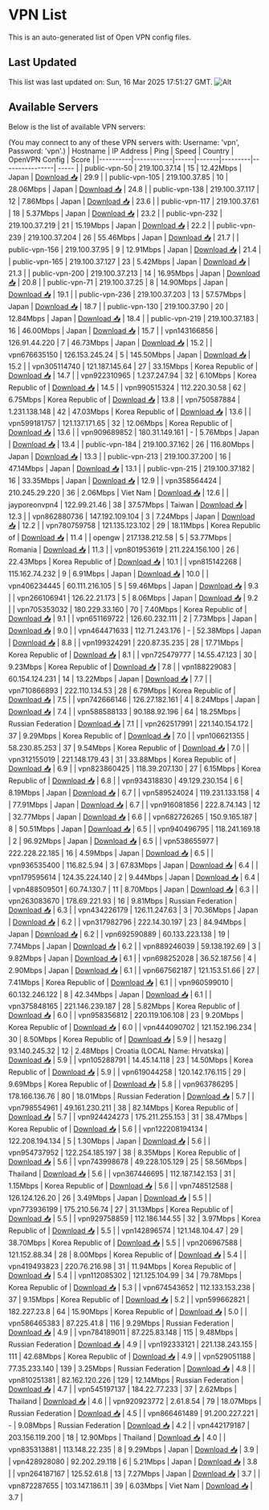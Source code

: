 # VPN List

This is an auto-generated list of Open VPN config files.

## Last Updated

This list was last updated on: Sun, 16 Mar 2025 17:51:27 GMT.
![Alt](https://repobeats.axiom.co/api/embed/186b98318ef1479477931607c1ad7d823f12451f.svg "Repobeats analytics image")

## Available Servers

Below is the list of available VPN servers:

(You may connect to any of these VPN servers with: Username: 'vpn', Password: 'vpn'.)
| Hostname | IP Address | Ping | Speed | Country | OpenVPN Config | Score |
|----------|------------|------|-------|---------|----------------| ----- |
| public-vpn-50 | 219.100.37.14 | 15 | 12.42Mbps | Japan | [Download 📥](./configs/server_0_JP.ovpn) | 29.9 |
| public-vpn-105 | 219.100.37.85 | 10 | 28.06Mbps | Japan | [Download 📥](./configs/server_1_JP.ovpn) | 24.8 |
| public-vpn-138 | 219.100.37.117 | 12 | 7.86Mbps | Japan | [Download 📥](./configs/server_2_JP.ovpn) | 23.6 |
| public-vpn-117 | 219.100.37.61 | 18 | 5.37Mbps | Japan | [Download 📥](./configs/server_3_JP.ovpn) | 23.2 |
| public-vpn-232 | 219.100.37.219 | 21 | 15.19Mbps | Japan | [Download 📥](./configs/server_4_JP.ovpn) | 22.2 |
| public-vpn-239 | 219.100.37.204 | 26 | 55.46Mbps | Japan | [Download 📥](./configs/server_5_JP.ovpn) | 21.7 |
| public-vpn-156 | 219.100.37.95 | 9 | 12.91Mbps | Japan | [Download 📥](./configs/server_6_JP.ovpn) | 21.4 |
| public-vpn-165 | 219.100.37.127 | 23 | 5.42Mbps | Japan | [Download 📥](./configs/server_7_JP.ovpn) | 21.3 |
| public-vpn-200 | 219.100.37.213 | 14 | 16.95Mbps | Japan | [Download 📥](./configs/server_8_JP.ovpn) | 20.8 |
| public-vpn-71 | 219.100.37.25 | 8 | 14.90Mbps | Japan | [Download 📥](./configs/server_9_JP.ovpn) | 19.1 |
| public-vpn-236 | 219.100.37.203 | 13 | 57.57Mbps | Japan | [Download 📥](./configs/server_10_JP.ovpn) | 18.7 |
| public-vpn-130 | 219.100.37.90 | 20 | 12.84Mbps | Japan | [Download 📥](./configs/server_11_JP.ovpn) | 18.4 |
| public-vpn-219 | 219.100.37.183 | 16 | 46.00Mbps | Japan | [Download 📥](./configs/server_12_JP.ovpn) | 15.7 |
| vpn143166856 | 126.91.44.220 | 7 | 46.73Mbps | Japan | [Download 📥](./configs/server_13_JP.ovpn) | 15.2 |
| vpn676635150 | 126.153.245.24 | 5 | 145.50Mbps | Japan | [Download 📥](./configs/server_14_JP.ovpn) | 15.2 |
| vpn305114740 | 121.187.145.64 | 27 | 33.15Mbps | Korea Republic of | [Download 📥](./configs/server_15_KR.ovpn) | 14.7 |
| vpn922310965 | 1.237.247.94 | 32 | 6.10Mbps | Korea Republic of | [Download 📥](./configs/server_16_KR.ovpn) | 14.5 |
| vpn990515324 | 112.220.30.58 | 62 | 6.75Mbps | Korea Republic of | [Download 📥](./configs/server_17_KR.ovpn) | 13.8 |
| vpn750587884 | 1.231.138.148 | 42 | 47.03Mbps | Korea Republic of | [Download 📥](./configs/server_18_KR.ovpn) | 13.6 |
| vpn599181757 | 121.137.171.65 | 32 | 12.06Mbps | Korea Republic of | [Download 📥](./configs/server_19_KR.ovpn) | 13.6 |
| vpn909689852 | 180.31.149.161 | - | 5.76Mbps | Japan | [Download 📥](./configs/server_20_JP.ovpn) | 13.4 |
| public-vpn-184 | 219.100.37.162 | 26 | 116.80Mbps | Japan | [Download 📥](./configs/server_21_JP.ovpn) | 13.3 |
| public-vpn-213 | 219.100.37.200 | 16 | 47.14Mbps | Japan | [Download 📥](./configs/server_22_JP.ovpn) | 13.1 |
| public-vpn-215 | 219.100.37.182 | 16 | 33.35Mbps | Japan | [Download 📥](./configs/server_23_JP.ovpn) | 12.9 |
| vpn358564424 | 210.245.29.220 | 36 | 2.06Mbps | Viet Nam | [Download 📥](./configs/server_24_VN.ovpn) | 12.6 |
| jayporeonvpn4 | 122.99.21.46 | 38 | 37.57Mbps | Taiwan | [Download 📥](./configs/server_25_TW.ovpn) | 12.3 |
| vpn862880736 | 147.192.109.104 | 3 | 7.24Mbps | Japan | [Download 📥](./configs/server_26_JP.ovpn) | 12.2 |
| vpn780759758 | 121.135.123.102 | 29 | 18.11Mbps | Korea Republic of | [Download 📥](./configs/server_27_KR.ovpn) | 11.4 |
| opengw | 217.138.212.58 | 5 | 53.77Mbps | Romania | [Download 📥](./configs/server_28_RO.ovpn) | 11.3 |
| vpn801953619 | 211.224.156.100 | 26 | 22.43Mbps | Korea Republic of | [Download 📥](./configs/server_29_KR.ovpn) | 10.1 |
| vpn815142268 | 115.162.74.232 | 9 | 6.91Mbps | Japan | [Download 📥](./configs/server_30_JP.ovpn) | 10.0 |
| vpn406234445 | 60.111.216.105 | 5 | 59.46Mbps | Japan | [Download 📥](./configs/server_31_JP.ovpn) | 9.3 |
| vpn266106941 | 126.22.21.173 | 5 | 8.06Mbps | Japan | [Download 📥](./configs/server_32_JP.ovpn) | 9.2 |
| vpn705353032 | 180.229.33.160 | 70 | 7.40Mbps | Korea Republic of | [Download 📥](./configs/server_33_KR.ovpn) | 9.1 |
| vpn651169722 | 126.60.232.111 | 2 | 7.73Mbps | Japan | [Download 📥](./configs/server_34_JP.ovpn) | 9.0 |
| vpn464471633 | 112.71.243.176 | - | 52.38Mbps | Japan | [Download 📥](./configs/server_35_JP.ovpn) | 8.8 |
| vpn199324291 | 220.87.35.235 | 28 | 17.71Mbps | Korea Republic of | [Download 📥](./configs/server_36_KR.ovpn) | 8.1 |
| vpn725479777 | 14.55.47.123 | 30 | 9.23Mbps | Korea Republic of | [Download 📥](./configs/server_37_KR.ovpn) | 7.8 |
| vpn188229083 | 60.154.124.231 | 14 | 13.22Mbps | Japan | [Download 📥](./configs/server_38_JP.ovpn) | 7.7 |
| vpn710866893 | 222.110.134.53 | 28 | 6.79Mbps | Korea Republic of | [Download 📥](./configs/server_39_KR.ovpn) | 7.5 |
| vpn742666146 | 126.27.182.161 | 4 | 8.24Mbps | Japan | [Download 📥](./configs/server_40_JP.ovpn) | 7.4 |
| vpn588588133 | 90.188.92.196 | 64 | 18.25Mbps | Russian Federation | [Download 📥](./configs/server_41_RU.ovpn) | 7.1 |
| vpn262517991 | 221.140.154.172 | 37 | 9.29Mbps | Korea Republic of | [Download 📥](./configs/server_42_KR.ovpn) | 7.0 |
| vpn106621355 | 58.230.85.253 | 37 | 9.54Mbps | Korea Republic of | [Download 📥](./configs/server_43_KR.ovpn) | 7.0 |
| vpn312155019 | 221.148.179.43 | 31 | 33.88Mbps | Korea Republic of | [Download 📥](./configs/server_44_KR.ovpn) | 6.9 |
| vpn823860425 | 118.39.207.130 | 27 | 6.15Mbps | Korea Republic of | [Download 📥](./configs/server_45_KR.ovpn) | 6.8 |
| vpn934318830 | 49.129.230.154 | 6 | 8.19Mbps | Japan | [Download 📥](./configs/server_46_JP.ovpn) | 6.7 |
| vpn589524024 | 119.231.133.158 | 4 | 77.91Mbps | Japan | [Download 📥](./configs/server_47_JP.ovpn) | 6.7 |
| vpn916081856 | 222.8.74.143 | 12 | 32.77Mbps | Japan | [Download 📥](./configs/server_48_JP.ovpn) | 6.6 |
| vpn682726265 | 150.9.165.187 | 8 | 50.51Mbps | Japan | [Download 📥](./configs/server_49_JP.ovpn) | 6.5 |
| vpn940496795 | 118.241.169.18 | 2 | 96.92Mbps | Japan | [Download 📥](./configs/server_50_JP.ovpn) | 6.5 |
| vpn538655977 | 222.228.22.185 | 16 | 4.59Mbps | Japan | [Download 📥](./configs/server_51_JP.ovpn) | 6.5 |
| vpn936535400 | 116.82.5.94 | 3 | 67.83Mbps | Japan | [Download 📥](./configs/server_52_JP.ovpn) | 6.4 |
| vpn179595614 | 124.35.224.140 | 2 | 9.44Mbps | Japan | [Download 📥](./configs/server_53_JP.ovpn) | 6.4 |
| vpn488509501 | 60.74.130.7 | 11 | 8.70Mbps | Japan | [Download 📥](./configs/server_54_JP.ovpn) | 6.3 |
| vpn263083670 | 178.69.221.93 | 16 | 9.81Mbps | Russian Federation | [Download 📥](./configs/server_55_RU.ovpn) | 6.3 |
| vpn434226179 | 126.11.247.63 | 3 | 70.36Mbps | Japan | [Download 📥](./configs/server_56_JP.ovpn) | 6.2 |
| vpn317982796 | 222.14.30.197 | 23 | 84.94Mbps | Japan | [Download 📥](./configs/server_57_JP.ovpn) | 6.2 |
| vpn692590889 | 60.133.223.138 | 19 | 7.74Mbps | Japan | [Download 📥](./configs/server_58_JP.ovpn) | 6.2 |
| vpn889246039 | 59.138.192.69 | 3 | 9.82Mbps | Japan | [Download 📥](./configs/server_59_JP.ovpn) | 6.1 |
| vpn698252028 | 36.52.187.56 | 4 | 2.90Mbps | Japan | [Download 📥](./configs/server_60_JP.ovpn) | 6.1 |
| vpn667562187 | 121.153.51.66 | 27 | 7.41Mbps | Korea Republic of | [Download 📥](./configs/server_61_KR.ovpn) | 6.1 |
| vpn960599010 | 60.132.246.122 | 8 | 42.34Mbps | Japan | [Download 📥](./configs/server_62_JP.ovpn) | 6.1 |
| vpn375848165 | 221.146.239.187 | 28 | 5.82Mbps | Korea Republic of | [Download 📥](./configs/server_63_KR.ovpn) | 6.0 |
| vpn958356812 | 220.119.106.108 | 23 | 9.20Mbps | Korea Republic of | [Download 📥](./configs/server_64_KR.ovpn) | 6.0 |
| vpn444090702 | 121.152.196.234 | 30 | 8.50Mbps | Korea Republic of | [Download 📥](./configs/server_65_KR.ovpn) | 5.9 |
| hesazg | 93.140.245.32 | 12 | 2.48Mbps | Croatia (LOCAL Name: Hrvatska) | [Download 📥](./configs/server_66_HR.ovpn) | 5.9 |
| vpn105288791 | 14.45.14.118 | 23 | 14.50Mbps | Korea Republic of | [Download 📥](./configs/server_67_KR.ovpn) | 5.9 |
| vpn619044258 | 120.142.176.115 | 29 | 9.69Mbps | Korea Republic of | [Download 📥](./configs/server_68_KR.ovpn) | 5.8 |
| vpn963786295 | 178.166.136.76 | 80 | 18.01Mbps | Russian Federation | [Download 📥](./configs/server_69_RU.ovpn) | 5.7 |
| vpn798554961 | 49.161.230.211 | 38 | 82.14Mbps | Korea Republic of | [Download 📥](./configs/server_70_KR.ovpn) | 5.7 |
| vpn924424273 | 175.211.255.153 | 31 | 38.47Mbps | Korea Republic of | [Download 📥](./configs/server_71_KR.ovpn) | 5.6 |
| vpn122208194134 | 122.208.194.134 | 5 | 1.30Mbps | Japan | [Download 📥](./configs/server_72_JP.ovpn) | 5.6 |
| vpn954737952 | 122.254.185.197 | 38 | 8.35Mbps | Korea Republic of | [Download 📥](./configs/server_73_KR.ovpn) | 5.6 |
| vpn743998678 | 49.228.105.129 | 25 | 58.56Mbps | Thailand | [Download 📥](./configs/server_74_TH.ovpn) | 5.6 |
| vpn367446695 | 112.187.142.153 | 31 | 1.15Mbps | Korea Republic of | [Download 📥](./configs/server_75_KR.ovpn) | 5.6 |
| vpn748512588 | 126.124.126.20 | 26 | 3.49Mbps | Japan | [Download 📥](./configs/server_76_JP.ovpn) | 5.5 |
| vpn773936199 | 175.210.56.74 | 27 | 31.13Mbps | Korea Republic of | [Download 📥](./configs/server_77_KR.ovpn) | 5.5 |
| vpn929758859 | 112.186.144.55 | 32 | 3.97Mbps | Korea Republic of | [Download 📥](./configs/server_78_KR.ovpn) | 5.5 |
| vpn142896574 | 121.148.104.47 | 29 | 38.70Mbps | Korea Republic of | [Download 📥](./configs/server_79_KR.ovpn) | 5.5 |
| vpn206967588 | 121.152.88.34 | 28 | 8.00Mbps | Korea Republic of | [Download 📥](./configs/server_80_KR.ovpn) | 5.4 |
| vpn419493823 | 220.76.216.98 | 31 | 11.94Mbps | Korea Republic of | [Download 📥](./configs/server_81_KR.ovpn) | 5.4 |
| vpn112085302 | 121.125.104.99 | 34 | 79.78Mbps | Korea Republic of | [Download 📥](./configs/server_82_KR.ovpn) | 5.3 |
| vpn674543652 | 112.133.153.238 | 37 | 9.15Mbps | Korea Republic of | [Download 📥](./configs/server_83_KR.ovpn) | 5.2 |
| vpn599662821 | 182.227.23.8 | 64 | 15.90Mbps | Korea Republic of | [Download 📥](./configs/server_84_KR.ovpn) | 5.0 |
| vpn586465383 | 87.225.41.8 | 116 | 9.29Mbps | Russian Federation | [Download 📥](./configs/server_85_RU.ovpn) | 4.9 |
| vpn784189011 | 87.225.83.148 | 115 | 9.48Mbps | Russian Federation | [Download 📥](./configs/server_86_RU.ovpn) | 4.9 |
| vpn192333121 | 221.138.243.155 | 111 | 42.68Mbps | Korea Republic of | [Download 📥](./configs/server_87_KR.ovpn) | 4.9 |
| vpn529051188 | 77.35.233.140 | 139 | 3.25Mbps | Russian Federation | [Download 📥](./configs/server_88_RU.ovpn) | 4.8 |
| vpn810251381 | 82.162.120.226 | 129 | 12.14Mbps | Russian Federation | [Download 📥](./configs/server_89_RU.ovpn) | 4.7 |
| vpn545197137 | 184.22.77.233 | 37 | 2.62Mbps | Thailand | [Download 📥](./configs/server_90_TH.ovpn) | 4.6 |
| vpn920923772 | 2.61.8.54 | 79 | 18.07Mbps | Russian Federation | [Download 📥](./configs/server_91_RU.ovpn) | 4.5 |
| vpn866461489 | 91.200.227.221 | - | 9.08Mbps | Russian Federation | [Download 📥](./configs/server_92_RU.ovpn) | 4.2 |
| vpn442179187 | 203.156.119.200 | 18 | 12.90Mbps | Thailand | [Download 📥](./configs/server_93_TH.ovpn) | 4.0 |
| vpn835313881 | 113.148.22.235 | 8 | 9.29Mbps | Japan | [Download 📥](./configs/server_94_JP.ovpn) | 3.9 |
| vpn428928080 | 92.202.29.118 | 6 | 5.21Mbps | Japan | [Download 📥](./configs/server_95_JP.ovpn) | 3.8 |
| vpn264187167 | 125.52.61.8 | 13 | 7.27Mbps | Japan | [Download 📥](./configs/server_96_JP.ovpn) | 3.7 |
| vpn872287655 | 103.147.186.11 | 39 | 6.03Mbps | Viet Nam | [Download 📥](./configs/server_97_VN.ovpn) | 3.7 |
